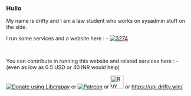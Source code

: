 ### Hullo

My name is drifty and I am a law student who works on sysadmin stuff on the side.

I run some services and a website here : - <a href="https://www.003274.xyz/" target="_blank"><img alt= "3274" src="https://i.ibb.co/3TfCh7r/small.png"></a>

</br>

You can contribute in running this website and related services here : - (even as low as 0.5 USD or 40 INR would help)

<noscript><a href="https://liberapay.com/driftywinds/donate" target="_blank"><img alt="Donate using Liberapay" src="https://liberapay.com/assets/widgets/donate.svg"></a></noscript>
 or 
<noscript><a href="https://www.patreon.com/bePatron?u=67102544" data-patreon-widget-type="become-patron-button" target="_blank"><img alt="Patreon" src="https://i.ibb.co/2gR1nTZ/patreon.png"></a></noscript>
 or 
<a href='https://ko-fi.com/driftywinds' target='_blank'><img height='36' style='border:0px;height:36px;' src='https://storage.ko-fi.com/cdn/kofi4.png?v=3' border='0' alt='Buy Me a Coffee at ko-fi.com' /></a>
 or
https://upi.drifty.win/
